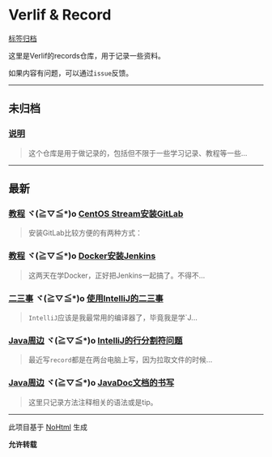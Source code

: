 # Verlif & Record

[标签归档](tags.md)

这里是Verlif的records仓库，用于记录一些资料。

如果内容有问题，可以通过`issue`反馈。

------

## 未归档

### [说明](docs//说明.md)

> 这个仓库是用于做记录的，包括但不限于一些学习记录、教程等一些...

------

## 最新

### [教程](tags/教程.md) ヾ(≧▽≦*)o  [CentOS Stream安装GitLab](docs/教程/CentOS&#32;Stream安装GitLab.md)

> 安装GitLab比较方便的有两种方式：

### [教程](tags/教程.md) ヾ(≧▽≦*)o  [Docker安装Jenkins](docs/教程/Docker安装Jenkins.md)

> 这两天在学Docker，正好把Jenkins一起搞了。不得不...

### [二三事](tags/二三事.md) ヾ(≧▽≦*)o  [使用IntelliJ的二三事](docs/二三事/使用IntelliJ的二三事.md)

> `IntelliJ`应该是我最常用的编译器了，毕竟我是学`J...

### [Java周边](tags/Java周边.md) ヾ(≧▽≦*)o  [IntelliJ的行分割符问题](docs/学习/Java周边/Idea的行分割符.md)

> 最近写`record`都是在两台电脑上写，因为拉取文件的时候...

### [Java周边](tags/Java周边.md) ヾ(≧▽≦*)o  [JavaDoc文档的书写](docs/学习/Java周边/JavaDoc文档书写.md)

> 这里只记录方法注释相关的语法或是tip。

------

此项目基于 [NoHtml](https://github.com/Verlif/NoHtml) 生成

__允许转载__
